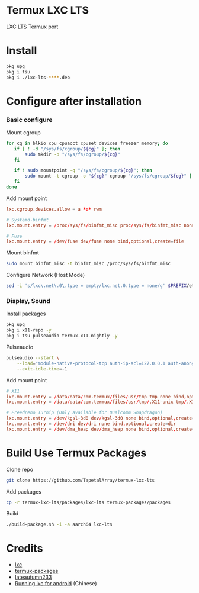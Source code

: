 # Termux LXC LTS

LXC LTS Termux port


# Install

```bash
pkg upg
pkg i tsu
pkg i ./lxc-lts-****.deb
```


# Configure after installation

### Basic configure

Mount cgroup

```bash
for cg in blkio cpu cpuacct cpuset devices freezer memory; do
   if [ ! -d "/sys/fs/cgroup/${cg}" ]; then
       sudo mkdir -p "/sys/fs/cgroup/${cg}"
   fi

   if ! sudo mountpoint -q "/sys/fs/cgroup/${cg}"; then
       sudo mount -t cgroup -o "${cg}" cgroup "/sys/fs/cgroup/${cg}" || true
   fi
done
```

Add mount point

```conf
lxc.cgroup.devices.allow = a *:* rwm

# Systemd-binfmt
lxc.mount.entry = /proc/sys/fs/binfmt_misc proc/sys/fs/binfmt_misc none bind,optional,create=dir

# Fuse
lxc.mount.entry = /dev/fuse dev/fuse none bind,optional,create=file
```

Mount binfmt

```bash
sudo mount binfmt_misc -t binfmt_misc /proc/sys/fs/binfmt_misc
```

Configure Network (Host Mode)

```bash
sed -i 's/lxc\.net\.0\.type = empty/lxc.net.0.type = none/g' $PREFIX/etc/lxc/default.conf
```

### Display, Sound

Install packages

```bash
pkg upg
pkg i x11-repo -y
pkg i tsu pulseaudio termux-x11-nightly -y
```

Pulseaudio

```bash
pulseaudio --start \
    --load="module-native-protocol-tcp auth-ip-acl=127.0.0.1 auth-anonymous=1" \
    --exit-idle-time=-1
```

Add mount point

```conf
# X11
lxc.mount.entry = /data/data/com.termux/files/usr/tmp tmp none bind,optional,create=dir
lxc.mount.entry = /data/data/com.termux/files/usr/tmp/.X11-unix tmp/.X11-unix none bind,ro,optional,create=dir

# Freedreno Turnip (Only available for Qualcomm Snapdragon)
lxc.mount.entry = /dev/kgsl-3d0 dev/kgsl-3d0 none bind,optional,create=file
lxc.mount.entry = /dev/dri dev/dri none bind,optional,create=dir
lxc.mount.entry = /dev/dma_heap dev/dma_heap none bind,optional,create=dir
```


# Build Use Termux Packages

Clone repo

```bash
git clone https://github.com/TapetalArray/termux-lxc-lts
```

Add packages

```bash
cp -r termux-lxc-lts/packages/lxc-lts termux-packages/packages
```

Build

```bash
./build-package.sh -i -a aarch64 lxc-lts
```



# Credits

* [lxc](https://github.com/lxc/lxc)
* [termux-packages](https://github.com/termux/termux-packages)
* [lateautumn233](https://github.com/lateautumn233)
* [Running lxc for android](https://gist.github.com/lateautumn233/939be0528a2cc34af66864bead58e68a) (Chinese)
